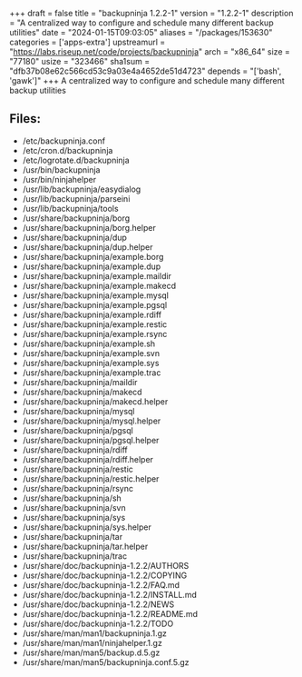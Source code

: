 +++
draft = false
title = "backupninja 1.2.2-1"
version = "1.2.2-1"
description = "A centralized way to configure and schedule many different backup utilities"
date = "2024-01-15T09:03:05"
aliases = "/packages/153630"
categories = ['apps-extra']
upstreamurl = "https://labs.riseup.net/code/projects/backupninja"
arch = "x86_64"
size = "77180"
usize = "323466"
sha1sum = "dfb37b08e62c566cd53c9a03e4a4652de51d4723"
depends = "['bash', 'gawk']"
+++
A centralized way to configure and schedule many different backup utilities

## Files: 
* /etc/backupninja.conf
* /etc/cron.d/backupninja
* /etc/logrotate.d/backupninja
* /usr/bin/backupninja
* /usr/bin/ninjahelper
* /usr/lib/backupninja/easydialog
* /usr/lib/backupninja/parseini
* /usr/lib/backupninja/tools
* /usr/share/backupninja/borg
* /usr/share/backupninja/borg.helper
* /usr/share/backupninja/dup
* /usr/share/backupninja/dup.helper
* /usr/share/backupninja/example.borg
* /usr/share/backupninja/example.dup
* /usr/share/backupninja/example.maildir
* /usr/share/backupninja/example.makecd
* /usr/share/backupninja/example.mysql
* /usr/share/backupninja/example.pgsql
* /usr/share/backupninja/example.rdiff
* /usr/share/backupninja/example.restic
* /usr/share/backupninja/example.rsync
* /usr/share/backupninja/example.sh
* /usr/share/backupninja/example.svn
* /usr/share/backupninja/example.sys
* /usr/share/backupninja/example.trac
* /usr/share/backupninja/maildir
* /usr/share/backupninja/makecd
* /usr/share/backupninja/makecd.helper
* /usr/share/backupninja/mysql
* /usr/share/backupninja/mysql.helper
* /usr/share/backupninja/pgsql
* /usr/share/backupninja/pgsql.helper
* /usr/share/backupninja/rdiff
* /usr/share/backupninja/rdiff.helper
* /usr/share/backupninja/restic
* /usr/share/backupninja/restic.helper
* /usr/share/backupninja/rsync
* /usr/share/backupninja/sh
* /usr/share/backupninja/svn
* /usr/share/backupninja/sys
* /usr/share/backupninja/sys.helper
* /usr/share/backupninja/tar
* /usr/share/backupninja/tar.helper
* /usr/share/backupninja/trac
* /usr/share/doc/backupninja-1.2.2/AUTHORS
* /usr/share/doc/backupninja-1.2.2/COPYING
* /usr/share/doc/backupninja-1.2.2/FAQ.md
* /usr/share/doc/backupninja-1.2.2/INSTALL.md
* /usr/share/doc/backupninja-1.2.2/NEWS
* /usr/share/doc/backupninja-1.2.2/README.md
* /usr/share/doc/backupninja-1.2.2/TODO
* /usr/share/man/man1/backupninja.1.gz
* /usr/share/man/man1/ninjahelper.1.gz
* /usr/share/man/man5/backup.d.5.gz
* /usr/share/man/man5/backupninja.conf.5.gz
